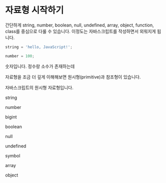 # 자료형 시작하기

간단하게 string, number, boolean, null, undefined, array, object, function, class를 중심으로 다룰 수 있습니다.
이정도는 자바스크립트를 작성하면서 외워지게 됩니다.

```JavaScript
string = 'hello, JavaScript!';
```

```JavaScript
number = 100;
```

숫자입니다. 정수랑 소수가 존재하는데


자료형을 조금 더 깊게 이해해보면 원시형(primitive)과 참조형이 있습니다.

자바스크립트의 원시형 자료형입니다.

string

number

bigint

boolean

null

undefined

symbol


array

object